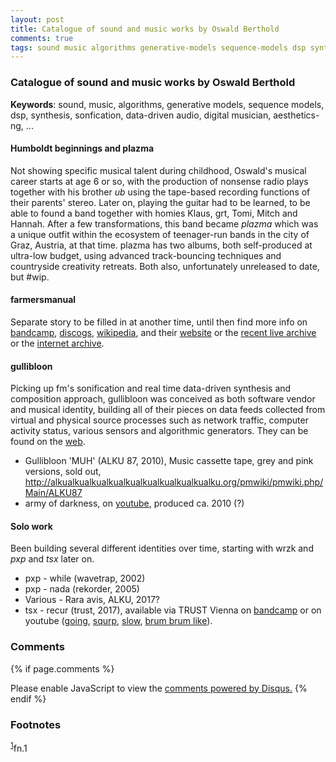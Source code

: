 ```yaml
---
layout: post
title: Catalogue of sound and music works by Oswald Berthold
comments: true
tags: sound music algorithms generative-models sequence-models dsp synthesis sonfication data-driven-audio digital-musician aesthetics-ng
---
```


### Catalogue of sound and music works by Oswald Berthold

__Keywords__: sound, music, algorithms, generative models, sequence
models, dsp, synthesis, sonfication, data-driven audio, digital musician, aesthetics-ng, ...

#### Humboldt beginnings and plazma

Not showing specific musical talent during childhood, Oswald's musical
career starts at age 6 or so, with the production of nonsense radio
plays together with his brother *ub* using the tape-based recording
functions of their parents' stereo. Later on, playing the guitar had
to be learned, to be able to found a band together with homies Klaus,
grt, Tomi, Mitch and Hannah. After a few transformations, this band
became *plazma* which was a unique outfit within the ecosystem of
teenager-run bands in the city of Graz, Austria, at that time. plazma
has two albums, both self-produced at ultra-low budget, using advanced
track-bouncing techniques and countryside creativity retreats. Both
also, unfortunately unreleased to date, but #wip.

#### farmersmanual

Separate story to be filled in at another time, until then find more
info on [bandcamp](https://farmersmanual.bandcamp.com/),
[discogs](https://www.discogs.com/artist/356-Farmers-Manual),
[wikipedia](https://en.wikipedia.org/wiki/Farmers_Manual), and their
[website](http://web.fm) or the [recent live
archive](http://rla.web.fm) or the [internet
archive](https://archive.org/search.php?query=farmersmanual).

#### gullibloon

Picking up fm's sonification and real time data-driven synthesis and
composition approach, gullibloon was conceived as both software vendor
and musical identity, building all of their pieces on data feeds
collected from virtual and physical source processes such as network
traffic, computer activity status, various sensors and algorithmic
generators. They can be found on the [web](https://gullibloon.org).

 - Gullibloon 'MUH' (ALKU 87, 2010), Music cassette tape, grey and pink versions, sold out, <http://alkualkualkualkualkualkualkualkualkualku.org/pmwiki/pmwiki.php/Main/ALKU87>
 - army of darkness, on [youtube](https://www.youtube.com/watch?v=a7nEPDXEioM&t=28s), produced ca. 2010 (?)

#### Solo work

Been building several different identities over time, starting with
wrzk and *pxp* and *tsx* later on.

 - pxp - while (wavetrap, 2002)
 - pxp - nada (rekorder, 2005)
 - Various - Rara avis, ALKU, 2017?
 - tsx - recur (trust, 2017), available via TRUST Vienna on
   [bandcamp](https://trust.bandcamp.com/album/recur) or on youtube
   ([going](https://www.youtube.com/watch?v=K6gjx773udo),
   [squrp](https://www.youtube.com/watch?v=lSqJ-OmqtDA),
   [slow](https://www.youtube.com/watch?v=-MyBKmX7xpA), [brum brum
   like](https://www.youtube.com/watch?v=oEtSrK6kbO4)).

<!--
References: autopop, augmented creativity, augmented editing,
teaching, game sounds, sonification, information sound scapes.
-->

<!-- {% include archive.html %} -->

### Comments

{% if page.comments %}
<div id="disqus_thread"></div>
<script>

/**
*  RECOMMENDED CONFIGURATION VARIABLES: EDIT AND UNCOMMENT THE SECTION BELOW TO INSERT DYNAMIC VALUES FROM YOUR PLATFORM OR CMS.
*  LEARN WHY DEFINING THESE VARIABLES IS IMPORTANT: https://disqus.com/admin/universalcode/#configuration-variables*/
/*
var disqus_config = function () {
this.page.url = PAGE_URL;  // Replace PAGE_URL with your page's canonical URL variable
this.page.identifier = PAGE_IDENTIFIER; // Replace PAGE_IDENTIFIER with your page's unique identifier variable
};
*/
(function() { // DON'T EDIT BELOW THIS LINE
var d = document, s = d.createElement('script');
s.src = '//x75.disqus.com/embed.js';
s.setAttribute('data-timestamp', +new Date());
(d.head || d.body).appendChild(s);
})();
</script>
<noscript>Please enable JavaScript to view the <a href="https://disqus.com/?ref_noscript">comments powered by Disqus.</a></noscript>
{% endif %}

### Footnotes

<sup><a id="fn.1" href="#fnr.1">1</a></sup>fn.1
